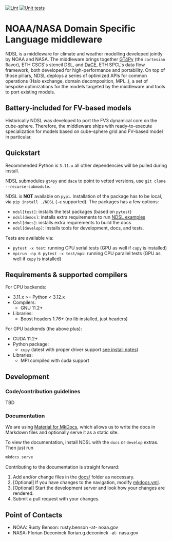 [![Lint](https://github.com/NOAA-GFDL/NDSL/actions/workflows/lint.yaml/badge.svg?branch=develop)](https://github.com/NOAA-GFDL/NDSL/actions/workflows/lint.yaml)
[![Unit tests](https://github.com/NOAA-GFDL/NDSL/actions/workflows/unit_tests.yaml/badge.svg?branch=develop)](https://github.com/NOAA-GFDL/NDSL/actions/workflows/unit_tests.yaml)

# NOAA/NASA Domain Specific Language middleware

NDSL is a middleware for climate and weather modelling developed jointly by NOAA and NASA. The middleware brings together [GT4Py](https://github.com/GridTools/gt4py/) (the `cartesian` flavor), ETH CSCS's stencil DSL, and [DaCE](https://github.com/spcl/dace/), ETH SPCL's data flow framework, both developed for high-performance and portability. On top of those pillars, NDSL deploys a series of optimized APIs for common operations (Halo exchange, domain decomposition, MPI...), a set of bespoke optimizations for the models targeted by the middleware and tools to port existing models.

## Battery-included for FV-based models

Historically NDSL was developed to port the FV3 dynamical core on the cube-sphere. Therefore, the middleware ships with ready-to-execute specialization for models based on cube-sphere grid and FV-based model in particular.

## Quickstart

Recommended Python is `3.11.x` all other dependencies will be pulled during install.

NDSL submodules `gt4py` and `dace` to point to vetted versions, use `git clone --recurse-submodule`.

NDSL is __NOT__ available on `pypi`. Installation of the package has to be local, via `pip install ./NDSL` (`-e` supported). The packages has a few options:

- `ndsl[test]`: installs the test packages (based on `pytest`)
- `ndsl[demos]`: installs extra requirements to run [NDSL examples](./examples/NDSL/)
- `ndsl[docs]`: installs extra requirements to build the docs
- `ndsl[develop]`: installs tools for development, docs, and tests.

Tests are available via:

- `pytest -x test`: running CPU serial tests (GPU as well if `cupy` is installed)
- `mpirun -np 6 pytest -x test/mpi`: running CPU parallel tests (GPU as well if `cupy` is installed)

## Requirements & supported compilers

For CPU backends:

- 3.11.x >= Python < 3.12.x
- Compilers:
  - GNU 11.2+
- Libraries:
  - Boost headers 1.76+ (no lib installed, just headers)

For GPU backends (the above plus):

- CUDA 11.2+
- Python package:
  - `cupy` (latest with proper driver support [see install notes](https://docs.cupy.dev/en/stable/install.html))
- Libraries:
  - MPI compiled with cuda support

## Development

### Code/contribution guidelines

TBD

### Documentation

We are using [Material for MkDocs](https://squidfunk.github.io/mkdocs-material/), which allows us to write the docs in Markdown files and optionally serve it as a static site.

To view the documentation, install NDSL with the `docs` or `develop` extras. Then just run

```bash
mkdocs serve
```

Contributing to the documentation is straight forward:

1. Add and/or change files in the [docs/](./docs/) folder as necessary.
2. [Optional] If you have changes to the navigation, modify [mkdocs.yml](mkdocs.yml).
3. [Optional] Start the development server and look how your changes are rendered.
4. Submit a pull request with your changes.

## Point of Contacts

- NOAA: Rusty Benson: rusty.benson -at- noaa.gov
- NASA: Florian Deconinck florian.g.deconinck -at- nasa.gov
